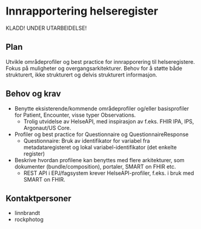 # Innrapportering helseregister

KLADD! UNDER UTARBEIDELSE!

## Plan

Utvikle områdeprofiler og best practice for innrapporering til helseregistere. Fokus på muligheter og overgangsarkitekturer. Behov for å støtte både strukturert, ikke strukturert og delvis strukturert informasjon.

## Behov og krav
- Benytte eksisterende/kommende områdeprofiler og/eller basisprofiler for Patient, Encounter, visse typer Observations.
  - Trolig utvidelse av HelseAPI, med inspirasjon av f.eks. FHIR IPA, IPS, Argonaut/US Core.  
- Profiler og best practice for Questionnaire og QuestionnaireResponse
  - Questionnaire: Bruk av identifikator for variabel fra metadataregisteret og lokal variabel-identifikator (det enkelte register) 
- Beskrive hvordan profilene kan benyttes med flere arkitekturer, som dokumenter (bundle/composition), portaler, SMART on FHIR etc.
  - REST API i EPJ/fagsystem krever HelseAPI-profiler, f.eks. i bruk med SMART on FHIR. 

## Kontaktpersoner

- linnbrandt
- rockphotog
